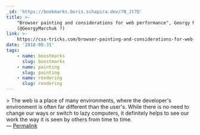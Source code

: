 ```yaml
---
_id: 'https://bookmarks.boris.schapira.dev/?N_Jt7Q'
title: >-
    "Browser painting and considerations for web performance", Georgy Marchuk
    (@GeorgyMarchuk ?)
link: >-
    https://css-tricks.com/browser-painting-and-considerations-for-web-performance/
date: '2018-08-31'
tags:
    - name: boostmarks
      slug: boostmarks
    - name: painting
      slug: painting
    - name: rendering
      slug: rendering
---
```


&gt; The web is a place of many environments, where the developer's environment
is often far different than the user's. While there is no need to change our
ways or switch to lazy computers, it definitely helps to see our work the way it
is seen by others from time to time. <br>&#8212;
<a href="https://bookmarks.boris.schapira.dev/?N_Jt7Q" title="Permalink">Permalink</a>
